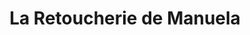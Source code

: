 ---
title: "La Retoucherie de Manuela"
url: /caracas/la-retoucherie-de-manuela-av-del-parque/
shop: Schneiderei
---